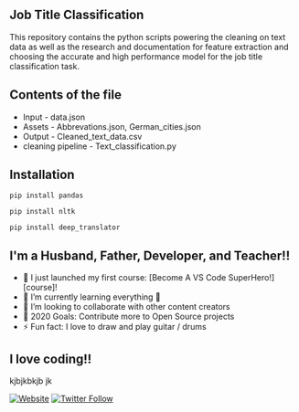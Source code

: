 ## Job Title Classification

This repository contains the python scripts powering the cleaning on text data as well as the research and documentation for feature extraction and choosing the accurate and high performance model for the job title classification task.

## Contents of the file

- Input - data.json
- Assets - Abbrevations.json, German_cities.json
- Output - Cleaned_text_data.csv
- cleaning pipeline - Text_classification.py

## Installation

```
pip install pandas
```

```
pip install nltk
```

```
pip install deep_translator
```


## I'm a Husband, Father, Developer, and Teacher!!

- 🔭 I just launched my first course: [Become A VS Code SuperHero!][course]!
- 🌱 I’m currently learning everything 🤣
- 👯 I’m looking to collaborate with other content creators
- 🥅 2020 Goals: Contribute more to Open Source projects
- ⚡ Fun fact: I love to draw and play guitar / drums



## I love coding!!

kjbjkbkjb jk


[![Website](https://img.shields.io/website?label=codeSTACKr.com&style=for-the-badge&url=https%3A%2F%2Fcodestackr.com)](https://codestackr.com)
[![Twitter Follow](https://img.shields.io/twitter/follow/codeSTACKr?color=1DA1F2&logo=twitter&style=for-the-badge)](https://twitter.com/intent/follow?original_referer=https%3A%2F%2Fgithub.com%2FcodeSTACKr&screen_name=codeSTACKr)
